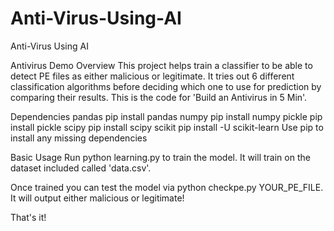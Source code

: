 # Anti-Virus-Using-AI
Anti-Virus Using AI 

Antivirus Demo
Overview
This project helps train a classifier to be able to detect PE files as either malicious or legitimate. It tries out 6 different classification algorithms before deciding which one to use for prediction by comparing their results. This is the code for 'Build an Antivirus in 5 Min'.

Dependencies
pandas pip install pandas
numpy pip install numpy
pickle pip install pickle
scipy pip install scipy
scikit pip install -U scikit-learn
Use pip to install any missing dependencies

Basic Usage
Run python learning.py to train the model. It will train on the dataset included called 'data.csv'.

Once trained you can test the model via python checkpe.py YOUR_PE_FILE. It will output either malicious or legitimate!

That's it!
